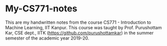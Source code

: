 # My-CS771-notes
This are my handwritten notes from the course CS771 - Introduction to Machine Learning, IIT Kanpur. This course was taught by Prof. Purushottam Kar, CSE dept., IITK (https://github.com/purushottamkar) in the summer semester of the academic year 2019-20.

